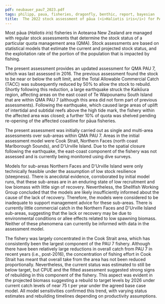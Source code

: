 ```yaml
---
pdf: neubauer_pau7_2023.pdf
tags: philipp, paua, fisheries, dragonfly, benthic, report, bayesian
title:  The 2022 stock assessment of pāua (<i>Haliotis iris</i>) for PAU 7
---
```

Most pāua (<i>Haliotis iris</i>)  fisheries
in Aotearoa New Zealand are managed with regular stock assessments that determine the stock
status of a particular quota management area (QMA). Stock assessments 
are based on statistical models that estimate the current and
projected stock status, and the exploitation rate of the portion of
the population that is impacted by fishing.

The present assessment provides an updated assessment for QMA PAU 7, which
was last assessed in 2016. The previous assessment found the stock to
be near or below the soft limit, and the Total Allowable Commercial Catch (TACC) 
was subsequently reduced
by 50% to allow the stock to rebuild. Shortly following this
reduction, a large earthquake struck the Kaikōura region, affecting
areas on the east coast of  Te Waipounamu South Island that are within QMA 
 PAU 7 (although this area did not form part of previous
assessments). Following the earthquake, which caused large
areas of uplift of intertidal and subtidal reefs above the high tide
mark, the fishery within the affected area was closed; a further
10% of quota was shelved pending re-opening of the affected
coastline for pāua fisheries.

The present assessment was initially carried out as single and multi-area 
assessments over sub-areas within QMA PAU 7. Areas in the initial
assessment model were Cook Strait, Northern Faces (north coast Marlborough Sounds), and D'Urville
Island. Due to the spatial closure following the earthquake,
the east-coast component of the fishery was not assessed and
is currently being monitored using dive surveys.

Models for sub-areas Northern Faces and D'Urville Island were only
technically feasible under the assumption of low stock resilience
(steepness).  There is anecdotal evidence, corroborated by
initial model runs, that these sub-areas are in an enduring state of low
recruitment and low biomass with little sign of recovery. Nevertheless,
the Shellfish Working Group concluded that the
models are likely insufficiently informed about the cause of the lack of
recovery.  Therefore, the models were considered to be 
inadequate to support management advice for these sub-areas. 
There is currently little commercial catch in the Northern Faces and D'Urville Island sub-areas, 
suggesting that the lack or recovery may be due to
environmental conditions or allee effects related to low spawning biomass.
Neither of these phenomena can currently be informed with data in
the assessment model.

The fishery was largely concentrated in the Cook Strait
area, which has consistently been the largest component of the PAU 7
fishery. Although there have been relatively large reductions in overall
catch from PAU 7 in recent years (i.e., post-2016), the concentration
of fishing effort in Cook Strait has meant that overall take from the
area has not been reduced proportionally. Nevertheless, the
current status was estimated to still be  below target, but CPUE and the
fitted assessment suggested strong signs of rebuilding in this
component of the fishery. This aspect was evident in the projected biomass 
suggesting a rebuild
to target levels by 2026 under current catch levels of near 75 t per
year under the agreed base case model. All model sensitivities
confirmed this trend, with varying status estimates and rebuilding
timelines depending on productivity assumptions.
